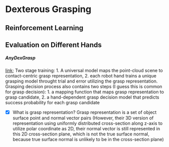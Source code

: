 # Dexterous Grasping

## Reinforcement Learning

## Evaluation on Different Hands

##### AnyDexGrasp

[link](https://graspnet.net/anydexgrasp/); Two stage training: 1. A universal model maps the point-cloud scene to contact-centric grasp representation, 2. each robot hand trains a unique grasping model throught trial and error utilizing the grasp representation. Grasping decision process also contains two steps (I guess this is common for grasp decision): 1. a mapping function that maps grasp representation to grasp candidate, 2. a hand-dependent grasp decision model that predicts success probability for each grasp candidate

- [x] What is grasp representation? Grasp representation is a set of object surface point and normal vector pairs (However, their 3D version of representation using uniformly distributed cross-section along z-axis to utilize polar coordinate as 2D, their normal vector is still represented in this 2D cross-section plane, which is not the true surface normal, because true surface normal is unlikely to be in the cross-section plane)
